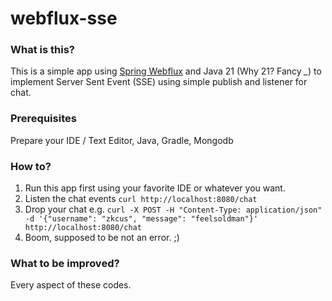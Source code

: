 # webflux-sse
### What is this?
This is a simple app using [Spring Webflux](https://docs.spring.io/spring-framework/reference/web/webflux.html) and Java 21 (Why 21? Fancy *_*) to implement Server Sent Event (SSE) using simple publish and listener for chat.

### Prerequisites
Prepare your IDE / Text Editor, Java, Gradle, Mongodb

### How to?
1) Run this app first using your favorite IDE or whatever you want.
2) Listen the chat events `curl http://localhost:8080/chat`
3) Drop your chat e.g. `curl -X POST -H "Content-Type: application/json" -d '{"username": "zkcus", "message": "feelsoldman"}' http://localhost:8080/chat`
4) Boom, supposed to be not an error. ;)

### What to be improved?
Every aspect of these codes. 
